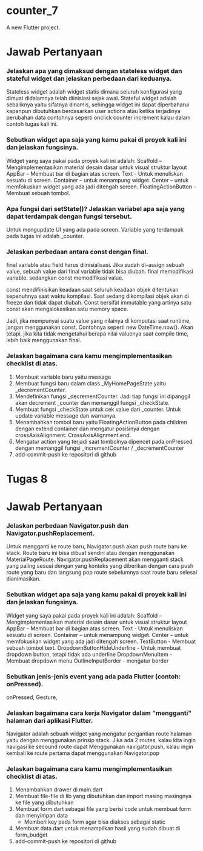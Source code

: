 # counter_7

A new Flutter project.

# Jawab Pertanyaan

### Jelaskan apa yang dimaksud dengan stateless widget dan stateful widget dan jelaskan perbedaan dari keduanya.
Stateless widget adalah widget statis dimana seluruh konfigurasi yang dimuat didalamnya telah diinisiasi sejak awal. Stateful widget adalah sebaliknya yaitu sifatnya dinamis, sehingga widget ini dapat diperbaharui kapanpun dibutuhkan berdasarkan user actions atau ketika terjadinya perubahan data contohnya seperti onclick counter increment kalau dalam contoh tugas kali ini.

### Sebutkan widget apa saja yang kamu pakai di proyek kali ini dan jelaskan fungsinya.
Widget yang saya pakai pada proyek kali ini adalah:
Scaffold – Mengimplementasikan material desain dasar untuk visual struktur layout
AppBar – Membuat bar di bagian atas screen.
Text - Untuk menuliskan sesuatu di screen.
Container – untuk menampung widget.
Center – untuk memfokuskan widget yang ada jadi ditengah screen.
FloatingActionButton - Membuat sebuah tombol.

### Apa fungsi dari setState()? Jelaskan variabel apa saja yang dapat terdampak dengan fungsi tersebut.
Untuk mengupdate UI yang ada pada screen. Variable yang terdampak pada tugas ini adalah _counter.

### Jelaskan perbedaan antara const dengan final.
final variable atau field harus diinisialisasi. Jika sudah di-assign sebuah value, sebuah value dari final variable tidak bisa diubah. final memodifikasi variable. sedangkan const memodifikasi value.

const mendifinisikan keadaan saat seluruh keadaan objek ditentukan sepenuhnya saat waktu kompilasi. Saat sedang dikompilasi objek akan di freeze dan tidak dapat diubah. Const bersifat immutable yang artinya satu const akan mengalokasikan satu memory space.

Jadi, jika mempunyai suatu value yang nilainya di komputasi saat runtime, jangan menggunakan const. Contohnya seperti new DateTime.now(). Akan tetapi, jika kita tidak mengetahui berapa nilai valuenya saat compile time, lebih baik menggunakan final.

### Jelaskan bagaimana cara kamu mengimplementasikan checklist di atas.
1. Membuat variable baru yaitu message 
1. Membuat fungsi baru dalam class _MyHomePageState yaitu _decrementCounter.
2. Mendefinikan fungsi _decrementCounter. Jadi tiap fungsi ini dipanggil akan decrement _counter dan memanggil fungsi _checkState.
3. Membuat fungsi _checkState untuk cek value dari _counter. Untuk update variable message dan warnanya.
4. Menambahkan tombol baru yaitu FloatingActionButton pada children dengan extend container dan mengatur posisinya dengan crossAxisAlignment: CrossAxisAlignment.end.
6. Mengatur action yang terjadi saat tombolnya dipencet pada onPressed dengan memanggil fungsi _incrementCounter / _decrementCounter
7. add-commit-push ke repositori di github

# Tugas 8

# Jawab Pertanyaan

### Jelaskan perbedaan Navigator.push dan Navigator.pushReplacement.
Untuk mengganti ke route baru, Navigator.push akan push route baru ke stack. Route baru ini bisa dibuat sendiri atau dengan menggunakan MaterialPageRoute. 
Navigator.pushReplacement akan mengganti stack yang paling sesuai dengan yang konteks yang diberikan dengan cara push route yang baru dan langsung pop route sebelumnya saat route baru selesai dianimasikan.

### Sebutkan widget apa saja yang kamu pakai di proyek kali ini dan jelaskan fungsinya.
Widget yang saya pakai pada proyek kali ini adalah:
Scaffold – Mengimplementasikan material desain dasar untuk visual struktur layout
AppBar – Membuat bar di bagian atas screen.
Text - Untuk menuliskan sesuatu di screen.
Container – untuk menampung widget.
Center – untuk memfokuskan widget yang ada jadi ditengah screen.
TextButton - Membuat sebuah tombol text.
DropdownButtonHideUnderline - Untuk membuat dropdown button, tetapi tidak ada underline
DropdownMenuItem - Membuat dropdown menu
OutlineInputBorder - mengatur border

### Sebutkan jenis-jenis event yang ada pada Flutter (contoh: onPressed).
onPressed, Gesture,

### Jelaskan bagaimana cara kerja Navigator dalam "mengganti" halaman dari aplikasi Flutter.
Navigator adalah sebuah widget yang mengatur pergantian route halaman yaitu dengan menggunakan prinsip stack. Jika ada 2 routes, kalau kita ingin navigasi ke secound route dapat Menggunakan navigator.push, kalau ingin kembali ke route pertama dapat menggunakan Navigator.pop

### Jelaskan bagaimana cara kamu mengimplementasikan checklist di atas.
1. Menambahkan drawer di main.dart
2. Membuat file-file di lib yang dibutuhkan dan import masing masingnya ke file yang dibutuhkan
3. Membuat form.dart sebagai file yang berisi code untuk membuat form dan menyimpan data
   - Memberi key pada form agar bisa diakses sebagai static
4. Membuat data.dart untuk menampilkan hasil yang sudah dibuat di form_budget
5. add-commit-push ke repositori di github
